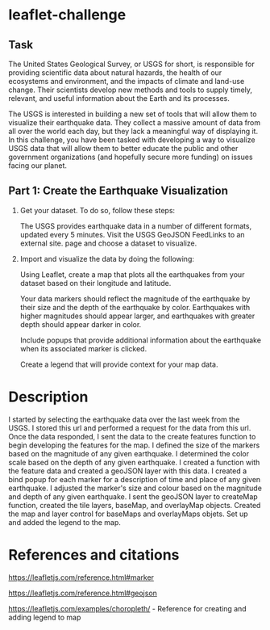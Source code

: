 # leaflet-challenge

## Task

The United States Geological Survey, or USGS for short, is responsible for providing scientific data about natural hazards, the health of our ecosystems and environment, and the impacts of climate and land-use change. Their scientists develop new methods and tools to supply timely, relevant, and useful information about the Earth and its processes.

The USGS is interested in building a new set of tools that will allow them to visualize their earthquake data. They collect a massive amount of data from all over the world each day, but they lack a meaningful way of displaying it. In this challenge, you have been tasked with developing a way to visualize USGS data that will allow them to better educate the public and other government organizations (and hopefully secure more funding) on issues facing our planet.

## Part 1: Create the Earthquake Visualization

1. Get your dataset. To do so, follow these steps:

	The USGS provides earthquake data in a number of different formats, updated every 5 minutes. Visit the USGS GeoJSON FeedLinks to an external site. page and choose a 	dataset to visualize.

2.  Import and visualize the data by doing the following:

	Using Leaflet, create a map that plots all the earthquakes from your dataset based on their longitude and latitude.

	Your data markers should reflect the magnitude of the earthquake by their size and the depth of the earthquake by color. Earthquakes with higher magnitudes should 	appear larger, and earthquakes with greater depth should appear darker in color.

	Include popups that provide additional information about the earthquake when its associated marker is clicked.

	Create a legend that will provide context for your map data.

# Description

I started by selecting the earthquake data over the last week from the USGS. I stored this url and performed a request for the data from this url. Once the data responded, I sent the data to the create features function to begin developing the features for the map. I defined the size of the markers based on the magnitude of any given earthquake. I determined the color scale based on the depth of any given earthquake. I created a function with the feature data and created a geoJSON layer with this data. I created a bind popup for each marker for a description of time and place of any given earthquake. I adjusted the marker's size and colour based on the magnitude and depth of any given earthquake. I sent the geoJSON layer to createMap function, created the tile layers, baseMap, and overlayMap objects. Created the map and layer control for baseMaps and overlayMaps objets. Set up and added the legend to the map.

# References and citations

https://leafletjs.com/reference.html#marker

https://leafletjs.com/reference.html#geojson

https://leafletjs.com/examples/choropleth/ - Reference for creating and adding legend to map